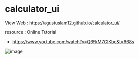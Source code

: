 # calculator_ui

View Web : https://agustuslam12.github.io/calculator_ui/

resource : Online Tutorial
- https://www.youtube.com/watch?v=Q6FkM7CIKbc&t=668s

![image](https://user-images.githubusercontent.com/101172887/198496670-48bfa049-25a8-4af1-b3b4-9bd39aafcf55.png)
